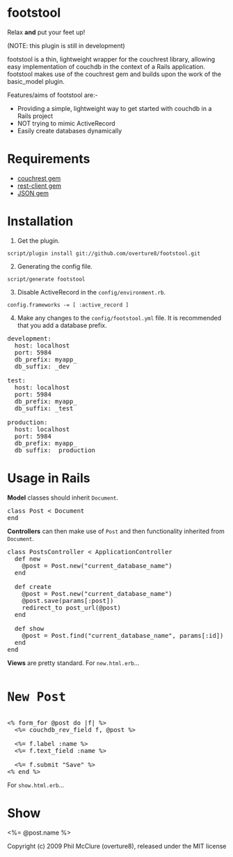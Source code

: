 footstool
=========

Relax **and** put your feet up!

(NOTE: this plugin is still in development)

footstool is a thin, lightweight wrapper for the couchrest library, allowing easy implementation of couchdb in the context of a Rails application.  footstool makes use of the couchrest gem and builds upon the work of the basic_model plugin.

Features/aims of footstool are:-

- Providing a simple, lightweight way to get started with couchdb in a Rails project
- NOT trying to mimic ActiveRecord
- Easily create databases dynamically

Requirements
============

- [couchrest gem](http://github.com/hpoydar/couchrest-rails)
- [rest-client gem](http://code.google.com/p/rest-client/)
- [JSON gem](http://flori.github.com/json/)

Installation
============

1. Get the plugin.

`script/plugin install git://github.com/overture8/footstool.git`

2. Generating the config file.

`script/generate footstool`

3. Disable ActiveRecord in the `config/environment.rb`.

`config.frameworks -= [ :active_record ]`

4. Make any changes to the `config/footstool.yml` file.  It is recommended that you add a database prefix.

<pre>
development:
  host: localhost
  port: 5984
  db_prefix: myapp_
  db_suffix: _dev
          
test:
  host: localhost
  port: 5984
  db_prefix: myapp_
  db_suffix: _test
                  
production:
  host: localhost
  port: 5984
  db_prefix: myapp_
  db_suffix: _production
</pre>

Usage in Rails
==============

**Model** classes should inherit `Document`.

<pre>
class Post < Document
end
</pre>

**Controllers** can then make use of `Post` and then functionality inherited from `Document`.

<pre>
class PostsController < ApplicationController
  def new
    @post = Post.new("current_database_name")
  end

  def create
    @post = Post.new("current_database_name")
    @post.save(params[:post])
    redirect_to post_url(@post)
  end

  def show
    @post = Post.find("current_database_name", params[:id])
  end
end
</pre>

**Views** are pretty standard.  For `new.html.erb`...

<pre>
<h1>New Post</h1>
<% form_for @post do |f| %>                                                                                                                                                                                    
  <%= couchdb_rev_field f, @post %>

  <%= f.label :name %>
  <%= f.text_field :name %>    
        
  <%= f.submit "Save" %>
<% end %>
</pre>

For `show.html.erb`...

<h1>Show</h1>                                                                                                                                                                                                  
<p><%= @post.name %></p> 

Copyright (c) 2009 Phil McClure (overture8), released under the MIT license

